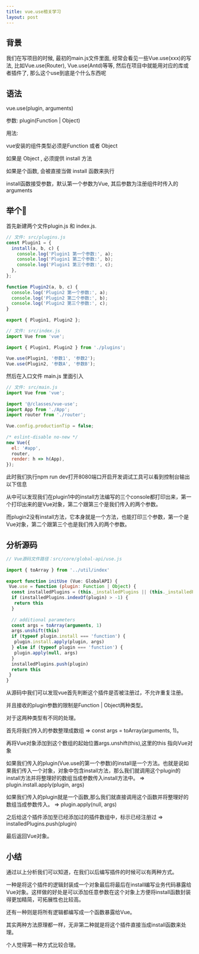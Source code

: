 ```yaml
---
title: vue.use相关学习
layout: post
---
```


## 背景

我们在写项目的时候, 最初的main.js文件里面, 经常会看见一些Vue.use(xxx)的写法, 比如Vue.use(Router), Vue.use(Antd)等等, 然后在项目中就能用对应的库或者插件了, 那么这个use到底是个什么东西呢

## 语法

  vue.use(plugin, arguments)

参数: plugin(Function | Object)

用法:

vue安装的组件类型必须是Function 或者 Object

如果是 Object , 必须提供 install 方法

如果是个函数, 会被直接当做 install 函数来执行

install函数接受参数，默认第一个参数为Vue, 其后参数为注册组件时传入的arguments

## 举个🌰

首先新建两个文件plugin.js 和 index.js.

```javascript
// 文件: src/plugins.js
const Plugin1 = {
  install(a, b, c) {
    console.log('Plugin1 第一个参数:', a);
    console.log('Plugin1 第二个参数:', b);
    console.log('Plugin1 第三个参数:', c);
  },
};
 
function Plugin2(a, b, c) {
  console.log('Plugin2 第一个参数:', a);
  console.log('Plugin2 第二个参数:', b);
  console.log('Plugin2 第三个参数:', c);
}
 
export { Plugin1, Plugin2 };
```

```javascript
// 文件: src/index.js
import Vue from 'vue';
 
import { Plugin1, Plugin2 } from './plugins';
 
Vue.use(Plugin1, '参数1', '参数2');
Vue.use(Plugin2, '参数A', '参数B');
```

然后在入口文件 main.js 里面引入

```javascript
// 文件: src/main.js
import Vue from 'vue';
 
import '@/classes/vue-use';
import App from './App';
import router from './router';
 
Vue.config.productionTip = false;
 
/* eslint-disable no-new */
new Vue({
  el: '#app',
  router,
  render: h => h(App),
});
```

此时我们执行npm run dev打开8080端口开启开发调试工具可以看到控制台输出以下信息

从中可以发现我们在plugin1中的install方法编写的三个console都打印出来，第一个打印出来的是Vue对象，第二个跟第三个是我们传入的两个参数。

而plugin2没有install方法，它本身就是一个方法，也能打印三个参数，第一个是Vue对象，第二个跟第三个也是我们传入的两个参数。


## 分析源码

```javascript
// Vue源码文件路径：src/core/global-api/use.js
 
import { toArray } from '../util/index'
 
export function initUse (Vue: GlobalAPI) {
 Vue.use = function (plugin: Function | Object) {
  const installedPlugins = (this._installedPlugins || (this._installedPlugins = []))
  if (installedPlugins.indexOf(plugin) > -1) {
   return this
  }
 
  // additional parameters
  const args = toArray(arguments, 1)
  args.unshift(this)
  if (typeof plugin.install === 'function') {
   plugin.install.apply(plugin, args)
  } else if (typeof plugin === 'function') {
   plugin.apply(null, args)
  }
  installedPlugins.push(plugin)
  return this
 }
}
```

从源码中我们可以发现vue首先判断这个插件是否被注册过，不允许重复注册。

并且接收的plugin参数的限制是Function | Object两种类型。

对于这两种类型有不同的处理。

首先将我们传入的参数整理成数组 => const args = toArray(arguments, 1)。

再将Vue对象添加到这个数组的起始位置args.unshift(this),这里的this 指向Vue对象

如果我们传入的plugin(Vue.use的第一个参数)的install是一个方法。也就是说如果我们传入一个对象，对象中包含install方法，那么我们就调用这个plugin的install方法并将整理好的数组当成参数传入install方法中。 => plugin.install.apply(plugin, args)

如果我们传入的plugin就是一个函数,那么我们就直接调用这个函数并将整理好的数组当成参数传入。 => plugin.apply(null, args)

之后给这个插件添加至已经添加过的插件数组中，标示已经注册过 => installedPlugins.push(plugin)

最后返回Vue对象。


## 小结

通过以上分析我们可以知道，在我们以后编写插件的时候可以有两种方式。

一种是将这个插件的逻辑封装成一个对象最后将最后在install编写业务代码暴露给Vue对象。这样做的好处是可以添加任意参数在这个对象上方便将install函数封装得更加精简，可拓展性也比较高。

还有一种则是将所有逻辑都编写成一个函数暴露给Vue。

其实两种方法原理都一样，无非第二种就是将这个插件直接当成install函数来处理。

个人觉得第一种方式比较合理。